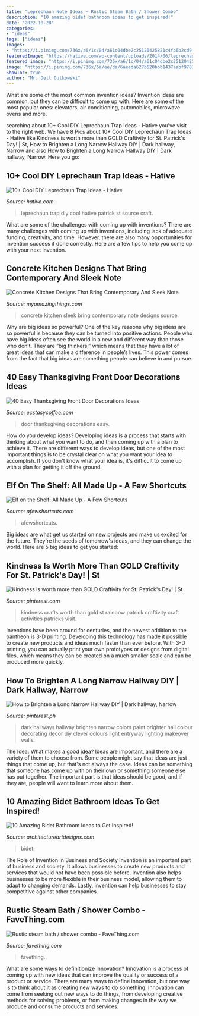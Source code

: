 ```yaml
---
title: "Leprechaun Note Ideas ~ Rustic Steam Bath / Shower Combo"
description: "10 amazing bidet bathroom ideas to get inspired!"
date: "2022-10-28"
categories:
- "ideas"
tags: ["ideas"]
images:
- "https://i.pinimg.com/736x/a6/1c/04/a61c04dbe2c25120425821c4fb6b2cd9.jpg"
featuredImage: "https://hative.com/wp-content/uploads/2014/06/leprechaun-trap-ideas/9-leprechaun-trap-ideas.jpg"
featured_image: "https://i.pinimg.com/736x/a6/1c/04/a61c04dbe2c25120425821c4fb6b2cd9.jpg"
image: "https://i.pinimg.com/736x/6a/ee/da/6aeeda627b520bbb1437aabf978158e1--rental-makeover-dark-hallway.jpg"
ShowToc: true
author: "Mr. Dell Gutkowski"
---
```



What are some of the most common invention ideas?
Invention ideas are common, but they can be difficult to come up with. Here are some of the most popular ones: elevators, air conditioning, automobiles, microwave ovens and more.

	

		
searching about 10+ Cool DIY Leprechaun Trap Ideas - Hative you've visit to the right web. We have 8 Pics about 10+ Cool DIY Leprechaun Trap Ideas - Hative like Kindness is worth more than GOLD Craftivity for St. Patrick&#039;s Day! | St, How to Brighten a Long Narrow Hallway DIY | Dark hallway, Narrow and also How to Brighten a Long Narrow Hallway DIY | Dark hallway, Narrow. Here you go:
		
    
## 10+ Cool DIY Leprechaun Trap Ideas - Hative

<img loading=lazy src="https://hative.com/wp-content/uploads/2014/06/leprechaun-trap-ideas/9-leprechaun-trap-ideas.jpg" onerror="this.onerror=null;this.src='https://tse3.mm.bing.net/th?id=OIP.xLMajJcDS9m5vbeMYdK-CgHaJ4&amp;pid=15.1';" alt="10+ Cool DIY Leprechaun Trap Ideas - Hative">

_Source: hative.com_

>leprechaun trap diy cool hative patrick st source craft. 

	

What are some of the challenges with coming up with inventions?
There are many challenges with coming up with inventions, including lack of adequate funding, creativity, and time. However, there are also many opportunities for invention success if done correctly. Here are a few tips to help you come up with your next invention.

    
## Concrete Kitchen Designs That Bring Contemporary And Sleek Note

<img loading=lazy src="https://myamazingthings.com/wp-content/uploads/2017/10/concrete-kitchen-1.jpg" onerror="this.onerror=null;this.src='https://tse3.mm.bing.net/th?id=OIP.Fqu0Yip9yWV0crh2fi-7dgHaLH&amp;pid=15.1';" alt="Concrete Kitchen Designs That Bring Contemporary And Sleek Note">

_Source: myamazingthings.com_

>concrete kitchen sleek bring contemporary note designs source. 

	

Why are big ideas so powerful?
One of the key reasons why big ideas are so powerful is because they can be turned into positive actions. People who have big ideas often see the world in a new and different way than those who don’t. They are “big thinkers,” which means that they have a lot of great ideas that can make a difference in people’s lives. This power comes from the fact that big ideas are something people can believe in and pursue.

    
## 40 Easy Thanksgiving Front Door Decorations Ideas

<img loading=lazy src="https://i1.wp.com/www.ecstasycoffee.com/wp-content/uploads/2016/10/Thanksgiving-Front-Door-Decorations-13.jpg" onerror="this.onerror=null;this.src='https://tse1.mm.bing.net/th?id=OIP.ftgLEwJowab5hv_kvsBSpwHaJ4&amp;pid=15.1';" alt="40 Easy Thanksgiving Front Door Decorations Ideas">

_Source: ecstasycoffee.com_

>door thanksgiving decorations easy. 

	

How do you develop ideas?
Developing ideas is a process that starts with thinking about what you want to do, and then coming up with a plan to achieve it. There are different ways to develop ideas, but one of the most important things is to be crystal clear on what you want your idea to accomplish. If you don't know what your idea is, it's difficult to come up with a plan for getting it off the ground.

    
## Elf On The Shelf: All Made Up - A Few Shortcuts

<img loading=lazy src="https://afewshortcuts.com/wp-content/uploads/2013/11/image102.jpeg" onerror="this.onerror=null;this.src='https://tse3.mm.bing.net/th?id=OIP.YOj7mu9fNOY4Ry5wO5ixWgHaJ4&amp;pid=15.1';" alt="Elf on the Shelf: All Made Up - A Few Shortcuts">

_Source: afewshortcuts.com_

>afewshortcuts. 

	

Big ideas are what get us started on new projects and make us excited for the future. They're the seeds of tomorrow's ideas, and they can change the world. Here are 5 big ideas to get you started: 

    
## Kindness Is Worth More Than GOLD Craftivity For St. Patrick&#039;s Day! | St

<img loading=lazy src="https://i.pinimg.com/736x/a6/1c/04/a61c04dbe2c25120425821c4fb6b2cd9.jpg" onerror="this.onerror=null;this.src='https://tse4.mm.bing.net/th?id=OIP.pO1lrtDpK9ZsB6nHC3-qowHaLG&amp;pid=15.1';" alt="Kindness is worth more than GOLD Craftivity for St. Patrick&#039;s Day! | St">

_Source: pinterest.com_

>kindness crafts worth than gold st rainbow patrick craftivity craft activities patricks visit. 

	

Inventions have been around for centuries, and the newest addition to the pantheon is 3-D printing. Developing this technology has made it possible to create new products and ideas much faster than ever before. With 3-D printing, you can actually print your own prototypes or designs from digital files, which means they can be created on a much smaller scale and can be produced more quickly.

    
## How To Brighten A Long Narrow Hallway DIY | Dark Hallway, Narrow

<img loading=lazy src="https://i.pinimg.com/736x/6a/ee/da/6aeeda627b520bbb1437aabf978158e1--rental-makeover-dark-hallway.jpg" onerror="this.onerror=null;this.src='https://tse3.mm.bing.net/th?id=OIP.COO9DED9J6Y4f5xbSoEpUQHaJ3&amp;pid=15.1';" alt="How to Brighten a Long Narrow Hallway DIY | Dark hallway, Narrow">

_Source: pinterest.ph_

>dark hallways hallway brighten narrow colors paint brighter hall colour decorating decor diy clever colours light entryway lighting makeover walls. 

	

The Idea: What makes a good idea?
Ideas are important, and there are a variety of them to choose from. Some people might say that ideas are just things that come up, but that's not always the case. Ideas can be something that someone has come up with on their own or something someone else has put together. The important part is that ideas should be good, and if they are, people will want to learn more about them.

    
## 10 Amazing Bidet Bathroom Ideas To Get Inspired!

<img loading=lazy src="https://www.architectureartdesigns.com/wp-content/uploads/2019/10/bidet-bathroom-4.jpg" onerror="this.onerror=null;this.src='https://tse1.mm.bing.net/th?id=OIP.7JtcvLPfwaL7NkR3dDiUTgHaLG&amp;pid=15.1';" alt="10 Amazing Bidet Bathroom Ideas to Get Inspired!">

_Source: architectureartdesigns.com_

>bidet. 

	

The Role of Invention in Business and Society
Invention is an important part of business and society. It allows businesses to create new products and services that would not have been possible before. Invention also helps businesses to be more flexible in their business model, allowing them to adapt to changing demands. Lastly, invention can help businesses to stay competitive against other companies.

    
## Rustic Steam Bath / Shower Combo - FaveThing.com

<img loading=lazy src="https://www.favething.com/uploads/images/main-fave-images/main-0c3878ee145f946a3c949aebb84df6e0b50ea4ee.jpg" onerror="this.onerror=null;this.src='https://tse4.mm.bing.net/th?id=OIP._8VlnmUSadK4_jhSDDUxiQHaLE&amp;pid=15.1';" alt="Rustic steam bath / shower combo - FaveThing.com">

_Source: favething.com_

>favething. 

	

What are some ways to definitionize innovation?
Innovation is a process of coming up with new ideas that can improve the quality or success of a product or service. There are many ways to define innovation, but one way is to think about it as creating new ways to do something. Innovation can come from seeking out new ways to do things, from developing creative methods for solving problems, or from making changes in the way we produce and consume products and services.

